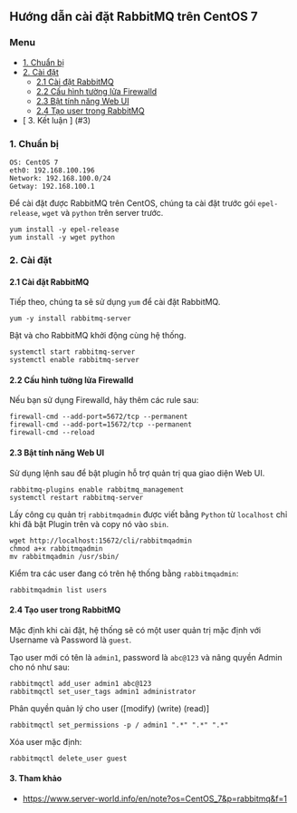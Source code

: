 ## Hướng dẫn cài đặt RabbitMQ trên CentOS 7

### Menu

- [ 1. Chuẩn bị ](#1)
- [ 2. Cài đặt ](#2)
    - [2.1 Cài đặt RabbitMQ ](#2.1)
    - [2.2 Cấu hình tường lửa Firewalld ](#2.2)
    - [2.3 Bật tính năng Web UI ](#2.3)
    - [2.4 Tạo user trong RabbitMQ ](#2.4)
- [ 3. Kết luận ] (#3)

<a name="1"></a>
### 1. Chuẩn bị

```
OS: CentOS 7
eth0: 192.168.100.196
Network: 192.168.100.0/24
Getway: 192.168.100.1
```

Để cài đặt được RabbitMQ trên CentOS, chúng ta cài đặt trước gói `epel-release`, `wget` và `python` trên server trước.

```
yum install -y epel-release 
yum install -y wget python
```
<a name="2"></a>
### 2. Cài đặt

<a name="2.1"></a>
#### 2.1 Cài đặt RabbitMQ
Tiếp theo, chúng ta sẽ sử dụng `yum` để cài đặt RabbitMQ.

```
yum -y install rabbitmq-server
```

Bật và cho RabbitMQ khởi động cùng hệ thống.

```
systemctl start rabbitmq-server 
systemctl enable rabbitmq-server
```

<a name="2.2"></a>
#### 2.2 Cấu hình tường lửa Firewalld

Nếu bạn sử dụng Firewalld, hãy thêm các rule sau:

```
firewall-cmd --add-port=5672/tcp --permanent
firewall-cmd --add-port=15672/tcp --permanent
firewall-cmd --reload
```

<a name="2.3"></a>
#### 2.3 Bật tính năng Web UI

Sử dụng lệnh sau để bật plugin hỗ trợ quản trị qua giao diện Web UI.

```
rabbitmq-plugins enable rabbitmq_management
systemctl restart rabbitmq-server
```

Lấy công cụ quản trị `rabbitmqadmin` được viết bằng `Python` từ `localhost` chỉ khi đã bật Plugin trên và copy nó vào `sbin`.

```
wget http://localhost:15672/cli/rabbitmqadmin
chmod a+x rabbitmqadmin
mv rabbitmqadmin /usr/sbin/
```

Kiểm tra các user đang có trên hệ thống bằng `rabbitmqadmin`:

```
rabbitmqadmin list users
```

<a name="2.4"></a>
#### 2.4 Tạo user trong RabbitMQ

Mặc định khi cài đặt, hệ thống sẽ có một user quản trị mặc định với Username và Password là `guest`.

Tạo user mới có tên là `admin1`, password là `abc@123` và nâng quyền Admin cho nó như sau:

```
rabbitmqctl add_user admin1 abc@123
rabbitmqctl set_user_tags admin1 administrator
```

Phân quyền quản lý cho user ([modify) (write) (read)]

```
rabbitmqctl set_permissions -p / admin1 ".*" ".*" ".*"
```

Xóa user mặc định:

```
rabbitmqctl delete_user guest
```
<a name="3"></a>
#### 3. Tham khảo

- https://www.server-world.info/en/note?os=CentOS_7&p=rabbitmq&f=1